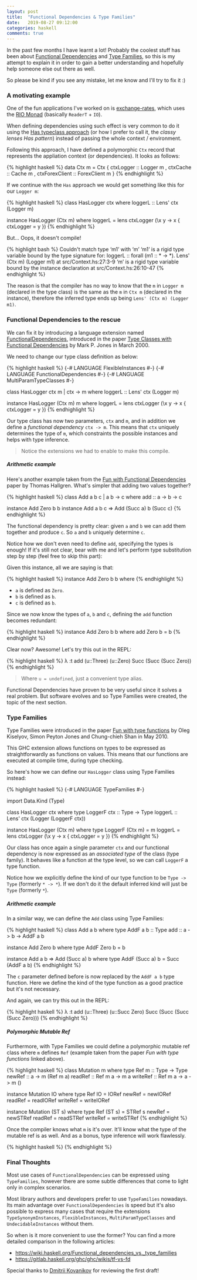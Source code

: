 ```yaml
---
layout: post
title:  "Functional Dependencies & Type Families"
date:   2019-08-27 09:12:00
categories: haskell
comments: true
---
```


In the past few months I have learnt a lot! Probably the coolest stuff has been about [Functional Dependencies](https://wiki.haskell.org/Functional_dependencies) and [Type Families](https://wiki.haskell.org/GHC/Type_families), so this is my attempt to explain it in order to gain a better understanding and hopefully help someone else out there as well.

So please be kind if you see any mistake, let me know and I'll try to fix it :)

### A motivating example

One of the fun applications I've worked on is [exchange-rates](https://github.com/gvolpe/exchange-rates), which uses the [RIO Monad](https://www.fpcomplete.com/blog/2017/07/the-rio-monad) (basically `ReaderT` + `IO`).

When defining dependencies using such effect is very common to do it using the [Has typeclass approach](https://www.fpcomplete.com/blog/2017/06/readert-design-pattern) (or how I prefer to call it, the *classy lenses Has pattern*) instead of passing the whole context / environment.

Following this approach, I have defined a polymorphic `Ctx` record that represents the appliation context (or dependencies). It looks as follows:

{% highlight haskell %}
data Ctx m = Ctx
  { ctxLogger :: Logger m
  , ctxCache :: Cache m
  , ctxForexClient :: ForexClient m
  }
{% endhighlight %}

If we continue with the `Has` approach we would get something like this for our `Logger m`:

{% highlight haskell %}
class HasLogger ctx where
  loggerL :: Lens' ctx (Logger m)

instance HasLogger (Ctx m) where
  loggerL = lens ctxLogger (\x y -> x { ctxLogger = y })
{% endhighlight %}

But... Oops, it doesn't compile!

{% highlight bash %}
Couldn't match type ‘m1’ with ‘m’
      ‘m1’ is a rigid type variable bound by
        the type signature for:
          loggerL :: forall (m1 :: * -> *). Lens' (Ctx m) (Logger m1)
        at src/Context.hs:27:3-9
      ‘m’ is a rigid type variable bound by
        the instance declaration
        at src/Context.hs:26:10-47
{% endhighlight %}

The reason is that the compiler has no way to know that the `m` in `Logger m` (declared in the type class) is the same as the `m` in `Ctx m` (declared in the instance), therefore the inferred type ends up being `Lens' (Ctx m) (Logger m1)`.

### Functional Dependencies to the rescue

We can fix it by introducing a language extension named [FunctionalDependencies](https://wiki.haskell.org/Functional_dependencies), introduced in the paper [Type Classes with Functional Dependencies](https://web.cecs.pdx.edu/~mpj/pubs/fundeps-esop2000.pdf) by Mark P. Jones in March 2000.

We need to change our type class definition as below:

{% highlight haskell %}
{-# LANGUAGE FlexibleInstances      #-}
{-# LANGUAGE FunctionalDependencies #-}
{-# LANGUAGE MultiParamTypeClasses  #-}

class HasLogger ctx m | ctx -> m where
  loggerL :: Lens' ctx (Logger m)

instance HasLogger (Ctx m) m where
  loggerL = lens ctxLogger (\x y -> x { ctxLogger = y })
{% endhighlight %}

Our type class has now two parameters, `ctx` and `m`, and in addition we define a *functional dependency* `ctx -> m`. This means that `ctx` uniquely determines the type of `m`, which constraints the possible instances and helps with type
inference.

> Notice the extensions we had to enable to make this compile.

##### Arithmetic example

Here's another example taken from the [Fun with Functional Dependencies](http://www.cse.chalmers.se/~hallgren/Papers/hallgren.pdf) paper by Thomas Hallgren. What's simpler that adding two values together?

{% highlight haskell %}
class Add a b c | a b -> c where
  add :: a -> b -> c

instance Add Zero b b
instance Add a b c => Add (Succ a) b (Succ c)
{% endhighlight %}

The functional dependency is pretty clear: given `a` and `b` we can add them together and produce `c`. So `a` and
`b` uniquely determine `c`.

Notice how we don't even need to define `add`, specifying the types is enough! If it's still not clear, bear with me and let's perform type substitution step by step (feel free to skip this part):

Given this instance, all we are saying is that:

{% highlight haskell %}
instance Add Zero b b where
{% endhighlight %}

- `a` is defined as `Zero`.
- `b` is defined as `b`.
- `c` is defined as `b`.

Since we now know the types of `a`, `b` and `c`, defining the `add` function becomes redundant:

{% highlight haskell %}
instance Add Zero b b where
  add Zero b = b
{% endhighlight %}

Clear now? Awesome! Let's try this out in the REPL:

{% highlight haskell %}
λ :t add (u::Three) (u::Zero)
Succ (Succ (Succ Zero))
{% endhighlight %}

> Where `u = undefined`, just a convenient type alias.

Functional Dependencies have proven to be very useful since it solves a real problem. But software evolves and so Type Families were created, the topic of the next section.

### Type Families

Type Families were introduced in the paper [Fun with type
functions](https://www.microsoft.com/en-us/research/wp-content/uploads/2016/07/typefun.pdf?from=http%3A%2F%2Fresearch.microsoft.com%2F~simonpj%2Fpapers%2Fassoc-types%2Ffun-with-type-funs%2Ftypefun.pdf) by Oleg Kiselyov, Simon Peyton Jones and Chung-chieh Shan in May 2010.

This GHC extension allows functions on types to be expressed as straightforwardly as functions on values. This means
that our functions are executed at compile time, during type checking.

So here's how we can define our `HasLogger` class using Type Families instead:

{% highlight haskell %}
{-# LANGUAGE TypeFamilies #-}

import Data.Kind (Type)

class HasLogger ctx where
  type LoggerF ctx :: Type -> Type
  loggerL :: Lens' ctx (Logger (LoggerF ctx))

instance HasLogger (Ctx m) where
  type LoggerF (Ctx m) = m
  loggerL = lens ctxLogger (\x y -> x { ctxLogger = y })
{% endhighlight %}

Our class has once again a single parameter `ctx` and our functional dependency is now expressed as an *associated type* of the class (type family). It behaves like a function at the type level, so we can call `LoggerF` a type function.

Notice how we explicitly define the kind of our type function to be `Type -> Type` (formerly `* -> *`). If we don't do it the default inferred kind will just be `Type` (formerly `*`).

##### Arithmetic example

In a similar way, we can define the `Add` class using Type Families:

{% highlight haskell %}
class Add a b where
  type AddF a b :: Type
  add :: a -> b -> AddF a b

instance Add Zero b where
  type AddF Zero b = b

instance Add a b => Add (Succ a) b where
  type AddF (Succ a) b = Succ (AddF a b)
{% endhighlight %}

The `c` parameter defined before is now replaced by the `AddF a b` type function. Here we define the kind of the type
function as a good practice but it's not necessary.

And again, we can try this out in the REPL:

{% highlight haskell %}
λ :t add (u::Three) (u::Succ Zero)
Succ (Succ (Succ (Succ Zero)))
{% endhighlight %}

##### Polymorphic Mutable Ref

Furthermore, with Type Families we could define a polymorphic mutable ref class where `m` defines `Ref` (example taken from
the paper *Fun with type functions* linked above).

{% highlight haskell %}
class Mutation m where
  type Ref m :: Type -> Type
  newRef   :: a -> m (Ref m a)
  readRef  :: Ref m a -> m a
  writeRef :: Ref m a -> a -> m ()

instance Mutation IO where
  type Ref IO = IORef
  newRef   = newIORef
  readRef  = readIORef
  writeRef = writeIORef

instance Mutation (ST s) where
  type Ref (ST s) = STRef s
  newRef   = newSTRef
  readRef  = readSTRef
  writeRef = writeSTRef
{% endhighlight %}

Once the compiler knows what `m` is it's over. It'll know what the type of the mutable ref is as well. And as a bonus, type inference will work flawlessly.

{% highlight haskell %}
{% endhighlight %}

### Final Thoughts

Most use cases of `FunctionalDependencies` can be expressed using `TypeFamilies`, however there are some subtle differences that come to light only in complex scenarios.

Most library authors and developers prefer to use `TypeFamilies` nowadays. Its main advantage over `FunctionalDependencies` is speed but it's also possible to express many cases that require the extensions `TypeSynonymInstances`, `FlexibleInstances`, `MultiParamTypeClasses` and `UndecidableInstances` without them.

So when is it more convenient to use the former? You can find a more detailed comparison in the following articles:

- https://wiki.haskell.org/Functional_dependencies_vs._type_families
- https://gitlab.haskell.org/ghc/ghc/wikis/tf-vs-fd

Special thanks to [Dmitrii Kovanikov](https://twitter.com/ChShersh) for reviewing the first draft!
